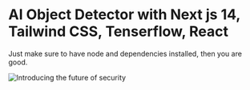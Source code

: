 # AI Object Detector with Next js 14, Tailwind CSS, Tenserflow, React

Just make sure to have node and dependencies installed, then you are good.

![Introducing the future of security](https://github.com/rk8055/AI-Object-Theif-Detection-application/assets/80702032/1d520f6f-5ed0-471f-8394-6febe20d8518)

